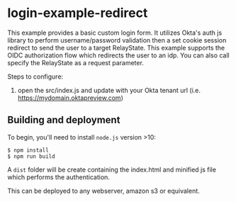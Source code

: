 # login-example-redirect

This example provides a basic custom login form.  It utilizes Okta's auth js library to perform username/password validation then a set cookie session redirect to send the user to a target RelayState.  This example supports the OIDC authorization flow which redirects the user to an idp.  You can also call specify the RelayState as a request parameter.

Steps to configure:
1. open the src/index.js and update with your Okta tenant url (i.e. https://mydomain.oktapreview.com)

## Building and deployment

To begin, you'll need to install `node.js` version >10:

```console
$ npm install
$ npm run build
```

A `dist` folder will be create containing the index.html and minified js file which performs the authentication.

This can be deployed to any webserver, amazon s3 or equivalent.
